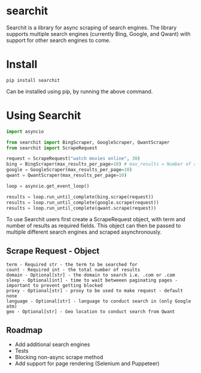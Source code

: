 # searchit
Searchit is a library for async scraping of search engines. The library supports multiple search engines 
(currently Bing, Google, and Qwant) with support for other search engines to come.

# Install
```
pip install searchit
```
Can be installed using pip, by running the above command.

# Using Searchit
```python
import asyncio

from searchit import BingScraper, GoogleScraper, QwantScraper
from searchit import ScrapeRequest

request = ScrapeRequest("watch movies online", 30)
bing = BingScraper(max_results_per_page=10) # max_results = Number of results per page
google = GoogleScraper(max_results_per_page=10)
qwant = QwantScraper(max_results_per_page=10)

loop = asyncio.get_event_loop()

results = loop.run_until_complete(bing.scrape(request))
results = loop.run_until_complete(google.scrape(request))
results = loop.run_until_complete(qwant.scrape(request))
```
To use Searchit users first create a ScrapeRequest object, with term and number of results as required fields. 
This object can then be passed to multiple different search engines and scraped asynchronously.

## Scrape Request - Object
```
term - Required str - the term to be searched for
count - Required int - the total number of results
domain - Optional[str] - the domain to search i.e. .com or .com
sleep - Optional[int] - time to wait betweeen paginating pages - important to prevent getting blocked
proxy - Optional[str] - proxy to be used to make request - default none
language - Optional[str] - language to conduct search in (only Google atm)
geo - Optional[str] - Geo location to conduct search from Qwant
```

## Roadmap
* Add additional search engines
* Tests
* Blocking non-async scrape method
* Add support for page rendering (Selenium and Puppeteer)